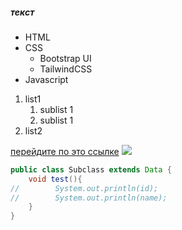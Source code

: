 ##### текст

* HTML
* CSS
    * Bootstrap UI
    * TailwindCSS
* Javascript


1. list1
    1. sublist 1
    1. sublist 1
2. list2


[перейдите по это ссылке](https://google.com)
![](https://images.unsplash.com/photo-1704636957964-878abcdc2251?q=80&w=2830&auto=format&fit=crop&ixlib=rb-4.0.3&ixid=M3wxMjA3fDB8MHxwaG90by1wYWdlfHx8fGVufDB8fHx8fA%3D%3D)

```java
public class Subclass extends Data {
    void test(){
//        System.out.println(id);
//        System.out.println(name);
    }
}
```